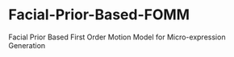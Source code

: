 # Facial-Prior-Based-FOMM
Facial Prior Based First Order Motion Model for Micro-expression Generation
